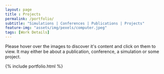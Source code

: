 ```yaml
--- 
layout: page
title : Projects 
permalink: /portfolio/
subtitle: "Simulations | Conferences | Publications | Projects" 
feature-img: "assets/img/pexels/computer.jpeg"
tags: [Work Details]
---
```

Please hover over the images to discover it's content and click on them to view. It may either be about a publication, conference, a simulation or some project.

{% include portfolio.html %}